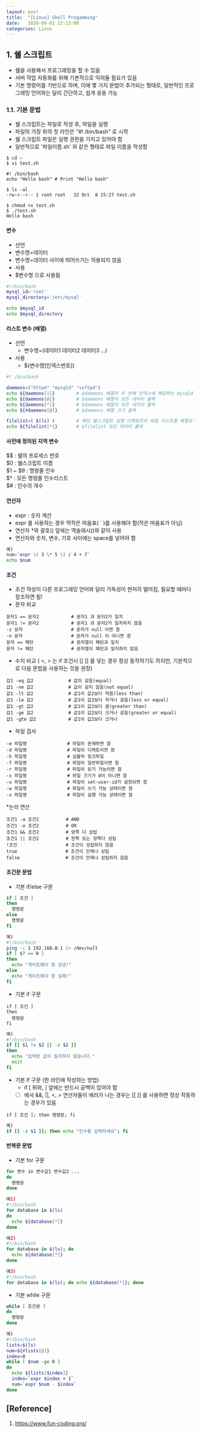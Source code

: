 ```yaml
---
layout: post
title:  "[Linux] Shell Progamming"
date:   2020-09-01 22:13:00 
categories: Linux
---
```

## 1. 쉘 스크립트
* 쉘을 사용해서 프로그래밍을 할 수 있음  
* 서버 작업 자동화를 위해 기본적으로 익혀둘 필요가 있음  
* 기본 명령어를 기반으로 하며, 이에 몇 가지 문법이 추가되는 형태로, 일반적인 프로그래밍 언어와는 달리 간단하고, 쉽게 응용 가능  
### 1.1. 기본 문법
* 쉘 스크립트는 파일로 작성 후, 파일을 실행  
* 파일의 가장 위의 첫 라인은 "#! /bin/bash" 로 시작  
* 쉘 스크립트 파일은 실행 권한을 가지고 있어야 함  
* 일반적으로 '파일이름.sh' 와 같은 형태로 파일 이름을 작성함  
```
$ cd ~
$ vi test.sh
```  
```
#! /bin/bash
echo "Hello bash" # Print "Hello bash"
```  
```
$ ls -al
-rw-r--r-- 1 root root   32 Oct  8 15:27 test.sh
```  
```
$ chmod +x test.sh
$ ./test.sh
Hello bash
```  
#### 변수
* 선언
 * 변수명=데이터
 * 변수명=데이터 사이에 띄어쓰기는 허용되지 않음
* 사용
 * $변수명 으로 사용됨
```bash
#!/bin/bash
mysql_id='root'
mysql_directory='/etc/mysql'

echo $mysql_id
echo $mysql_directory
```  

#### 리스트 변수 (배열)
* 선언
  * 변수명=(데이터1 데이터2 데이터3 ...)
* 사용
  * ${변수명[인덱스번호]}
 
```bash
#! /bin/bash

daemons=("httpd" "mysqld" "vsftpd")
echo ${daemons[1]}        # $daemons 배열의 두 번째 인덱스에 해당하는 mysqld 출력
echo ${daemons[@]}        # $daemons 배열의 모든 데이터 출력
echo ${daemons[*]}        # $daemons 배열의 모든 데이터 출력 
echo ${#daemons[@]}       # $daemons 배열 크기 출력

filelist=( $(ls) )        # 해당 쉘스크립트 실행 디렉토리의 파일 리스트를 배열로 $filelist 변수에 입력
echo ${filelist[*]}       # $filelist 모든 데이터 출력
```  

#### 사전에 정의된 지역 변수
$$ : 쉘의 프로세스 번호  
$0 : 쉘스크립트 이름  
$1 ~ $9 : 명령줄 인수  
$* : 모든 명령줄 인수리스트  
$# : 인수의 개수  


#### 연산자
* expr : 숫자 계산
* expr 를 사용하는 경우 역작은 따옴표( ` )를 사용해야 함(작은 따옴표가 아님)
* 연산자 *와 괄호() 앞에는 역슬래시()와 같이 사용
* 연산자와 숫자, 변수, 기호 사이에는 space를 넣어야 함
```bash
예)
num=`expr \( 3 \* 5 \) / 4 + 7`
echo $num
```  

#### 조건
* 조건 작성이 다른 프로그래밍 언어와 달리 가독성이 현저히 떨어짐, 필요할 때마다 참조하면 됨!
* 문자 비교
```
문자1 == 문자2            # 문자1 과 문자2가 일치
문자1 != 문자2            # 문자1 과 문자2가 일치하지 않음
-z 문자                  # 문자가 null 이면 참
-n 문자                  # 문자가 null 이 아니면 참
문자 == 패턴              # 문자열이 패턴과 일치
문자 != 패턴              # 문자열이 패턴과 일치하지 않음
```  
* 수치 비교 ( <, > 는 if 조건시 [[ ]] 를 넣는 경우 정상 동작하기도 하지만, 기본적으로 다음 문법을 사용하는 것을 권장)
```
값1 -eq 값2             # 값이 같음(equal)
값1 -ne 값2             # 값이 같지 않음(not equal)
값1 -lt 값2             # 값1이 값2보다 작음(less than)
값1 -le 값2             # 값1이 값2보다 작거나 같음(less or equal)
값1 -gt 값2             # 값1이 값2보다 큼(greater than)
값1 -ge 값2             # 값1이 값2보다 크거나 같음(greater or equal)
값1 -gte 값2            # 값1이 값2보다 크거나
```  
* 파일 검사
```
-e 파일명               # 파일이 존재하면 참
-d 파일명               # 파일이 디렉토리면 참
-h 파일명               # 심볼릭 링크파일
-f 파일명               # 파일이 일반파일이면 참
-r 파일명               # 파일이 읽기 가능이면 참
-s 파일명               # 파일 크기가 0이 아니면 참
-u 파일명               # 파일이 set-user-id가 설정되면 참
-w 파일명               # 파일이 쓰기 가능 상태이면 참
-x 파일명               # 파일이 실행 가능 상태이면 참
```
*논리 연산
```
조건1 -a 조건2          # AND
조건1 -o 조건2          # OR
조건1 && 조건2          # 양쪽 다 성립
조건1 || 조건2          # 한쪽 또는 양쪽다 성립
!조건                  # 조건이 성립하지 않음
true                  # 조건이 언제나 성립
false                 # 조건이 언제나 성립하지 않음
```  

#### 조건문 문법
* 기본 if/else 구문
```bash
if [ 조건 ]
then
  명령문
else
  명령문
fi
```  
```bash
예)
#!/bin/bash
ping -c 1 192.168.0.1 1> /dev/null
if [ $? == 0 ]
then
  echo "게이트웨이 핑 성공!"
else
  echo "게이트웨이 핑 실패!"
fi
```  
* 기본 if 구문
```
if [ 조건 ]
then
  명령문
fi
```  
```bash
예)
#!/bin/bash
if [[ $1 != $2 || -z $2 ]]
then
  echo "입력한 값이 일치하지 않습니다."
  exit
fi
```  

* 기본 if 구문 (한 라인에 작성하는 방법)
  * if [ 뒤와, ] 앞에는 반드시 공백이 있어야 함
  * [ ] 에서 &&, ||, <, > 연산자들이 에러가 나는 경우는 [[ ]] 를 사용하면 정상 작동하는 경우가 있음
```
if [ 조건 ]; then 명령문; fi
```  
```bash
예)
if [[ -z $1 ]]; then echo "인수를 입력하세요"; fi
```  


#### 반복문 문법
* 기본 for 구문
```bash
for 변수 in 변수값1 변수값2 ...
do
  명령문
done
```  
```bash
예1)
#!/bin/bash
for database in $(ls)
do
  echo ${database[*]}
done
```  
```bash
예2)
#!/bin/bash
for database in $(ls); do
  echo ${database[*]}
done
```  
```bash
예3)
#!/bin/bash
for database in $(ls); do echo ${database[*]}; done
```  

* 기본 while 구문
```bash
while [ 조건문 ]
do
  명령문
done
```  
```bash
예)
#!/bin/bash
lists=$(ls)
num=${#lists[@]}
index=0
while [ $num -ge 0 ]
do
  echo ${lists[$index]}
  index=`expr $index + 1`
  num=`expr $num - $index`
done
```  

## [Reference]
1. https://www.fun-coding.org/
